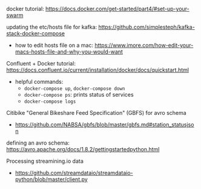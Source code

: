 docker tutorial: https://docs.docker.com/get-started/part4/#set-up-your-swarm

updating the etc/hosts file for kafka: https://github.com/simplesteph/kafka-stack-docker-compose
- how to edit hosts file on a mac: https://www.imore.com/how-edit-your-macs-hosts-file-and-why-you-would-want


Confluent + Docker tutorial: https://docs.confluent.io/current/installation/docker/docs/quickstart.html
- helpful commands:
  - `docker-compose up`, `docker-compose down`
  - `docker-compose ps`: prints status of services
  - `docker-compose logs`


Citibike "General Bikeshare Feed Specification" (GBFS) for avro schema
- https://github.com/NABSA/gbfs/blob/master/gbfs.md#station_statusjson


defining an avro schema:
https://avro.apache.org/docs/1.8.2/gettingstartedpython.html

Processing streamining.io data 
- https://github.com/streamdataio/streamdataio-python/blob/master/client.py